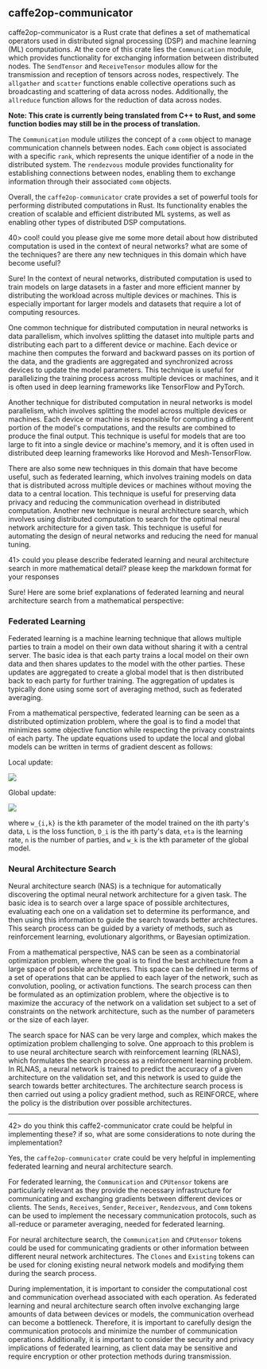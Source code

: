 ## caffe2op-communicator

caffe2op-communicator is a Rust crate that defines
a set of mathematical operators used in
distributed signal processing (DSP) and machine
learning (ML) computations. At the core of this
crate lies the `Communication` module, which
provides functionality for exchanging information
between distributed nodes. The `SendTensor` and
`ReceiveTensor` modules allow for the transmission
and reception of tensors across nodes,
respectively. The `allgather` and `scatter`
functions enable collective operations such as
broadcasting and scattering of data across
nodes. Additionally, the `allreduce` function
allows for the reduction of data across nodes.

**Note: This crate is currently being translated from C++ to Rust, and some function bodies may still be in the process of translation.**

The `Communication` module utilizes the concept of
a `comm` object to manage communication channels
between nodes. Each `comm` object is associated
with a specific `rank`, which represents the
unique identifier of a node in the distributed
system. The `rendezvous` module provides
functionality for establishing connections between
nodes, enabling them to exchange information
through their associated `comm` objects.

Overall, the `caffe2op-communicator` crate
provides a set of powerful tools for performing
distributed computations in Rust. Its
functionality enables the creation of scalable and
efficient distributed ML systems, as well as
enabling other types of distributed DSP
computations.

40> cool! could you please give me some more
detail about how distributed computation is used
in the context of neural networks? what are some
of the techniques? are there any new techniques in
this domain which have become useful?

Sure! In the context of neural networks,
distributed computation is used to train models on
large datasets in a faster and more efficient
manner by distributing the workload across
multiple devices or machines. This is especially
important for larger models and datasets that
require a lot of computing resources.

One common technique for distributed computation
in neural networks is data parallelism, which
involves splitting the dataset into multiple parts
and distributing each part to a different device
or machine. Each device or machine then computes
the forward and backward passes on its portion of
the data, and the gradients are aggregated and
synchronized across devices to update the model
parameters. This technique is useful for
parallelizing the training process across multiple
devices or machines, and it is often used in deep
learning frameworks like TensorFlow and PyTorch.

Another technique for distributed computation in
neural networks is model parallelism, which
involves splitting the model across multiple
devices or machines. Each device or machine is
responsible for computing a different portion of
the model's computations, and the results are
combined to produce the final output. This
technique is useful for models that are too large
to fit into a single device or machine's memory,
and it is often used in distributed deep learning
frameworks like Horovod and Mesh-TensorFlow.

There are also some new techniques in this domain
that have become useful, such as federated
learning, which involves training models on data
that is distributed across multiple devices or
machines without moving the data to a central
location. This technique is useful for preserving
data privacy and reducing the communication
overhead in distributed computation. Another new
technique is neural architecture search, which
involves using distributed computation to search
for the optimal neural network architecture for
a given task. This technique is useful for
automating the design of neural networks and
reducing the need for manual tuning.

41> could you please describe federated learning
and neural architecture search in more
mathematical detail? please keep the markdown
format for your responses

Sure! Here are some brief explanations of
federated learning and neural architecture search
from a mathematical perspective:

### Federated Learning

Federated learning is a machine learning technique
that allows multiple parties to train a model on
their own data without sharing it with a central
server. The basic idea is that each party trains
a local model on their own data and then shares
updates to the model with the other parties. These
updates are aggregated to create a global model
that is then distributed back to each party for
further training. The aggregation of updates is
typically done using some sort of averaging
method, such as federated averaging.

From a mathematical perspective, federated
learning can be seen as a distributed optimization
problem, where the goal is to find a model that
minimizes some objective function while respecting
the privacy constraints of each party. The update
equations used to update the local and global
models can be written in terms of gradient descent
as follows:

Local update:

<img src="https://render.githubusercontent.com/render/math?math=w_{i%2Ck}^{t%2B1} = w_{i%2Ck}^{t} - \eta \nabla L(w_{i%2Ck}^{t}, D_i)">

Global update:

<img
src="https://render.githubusercontent.com/render/math?math=w_{k}^{t%2B1}
= \frac{1}{n} \sum_{i=1}^n w_{i%2Ck}^{t%2B1}">

where `w_{i,k}` is the kth parameter of the model
trained on the ith party's data, `L` is the loss
function, `D_i` is the ith party's data, `eta` is
the learning rate, `n` is the number of parties,
and `w_k` is the kth parameter of the global
model.

### Neural Architecture Search

Neural architecture search (NAS) is a technique
for automatically discovering the optimal neural
network architecture for a given task. The basic
idea is to search over a large space of possible
architectures, evaluating each one on a validation
set to determine its performance, and then using
this information to guide the search towards
better architectures. This search process can be
guided by a variety of methods, such as
reinforcement learning, evolutionary algorithms,
or Bayesian optimization.

From a mathematical perspective, NAS can be seen
as a combinatorial optimization problem, where the
goal is to find the best architecture from a large
space of possible architectures. This space can be
defined in terms of a set of operations that can
be applied to each layer of the network, such as
convolution, pooling, or activation functions. The
search process can then be formulated as an
optimization problem, where the objective is to
maximize the accuracy of the network on
a validation set subject to a set of constraints
on the network architecture, such as the number of
parameters or the size of each layer.

The search space for NAS can be very large and
complex, which makes the optimization problem
challenging to solve. One approach to this problem
is to use neural architecture search with
reinforcement learning (RLNAS), which formulates
the search process as a reinforcement learning
problem. In RLNAS, a neural network is trained to
predict the accuracy of a given architecture on
the validation set, and this network is used to
guide the search towards better architectures. The
architecture search process is then carried out
using a policy gradient method, such as REINFORCE,
where the policy is the distribution over possible
architectures.

-------------------------------------------
42> do you think this caffe2-communicator crate
could be helpful in implementing these? if so,
what are some considerations to note during the
implementation?

Yes, the `caffe2op-communicator` crate could be
very helpful in implementing federated learning
and neural architecture search.

For federated learning, the `Communication` and
`CPUtensor` tokens are particularly relevant as
they provide the necessary infrastructure for
communicating and exchanging gradients between
different devices or clients. The `Sends`,
`Receives`, `Sender`, `Receiver`, `Rendezvous`,
and `Comm` tokens can be used to implement the
necessary communication protocols, such as
all-reduce or parameter averaging, needed for
federated learning.

For neural architecture search, the
`Communication` and `CPUtensor` tokens could be
used for communicating gradients or other
information between different neural network
architectures. The `Clones` and `Existing` tokens
can be used for cloning existing neural network
models and modifying them during the search
process.

During implementation, it is important to consider
the computational cost and communication overhead
associated with each operation. As federated
learning and neural architecture search often
involve exchanging large amounts of data between
devices or models, the communication overhead can
become a bottleneck. Therefore, it is important to
carefully design the communication protocols and
minimize the number of communication
operations. Additionally, it is important to
consider the security and privacy implications of
federated learning, as client data may be
sensitive and require encryption or other
protection methods during transmission.

